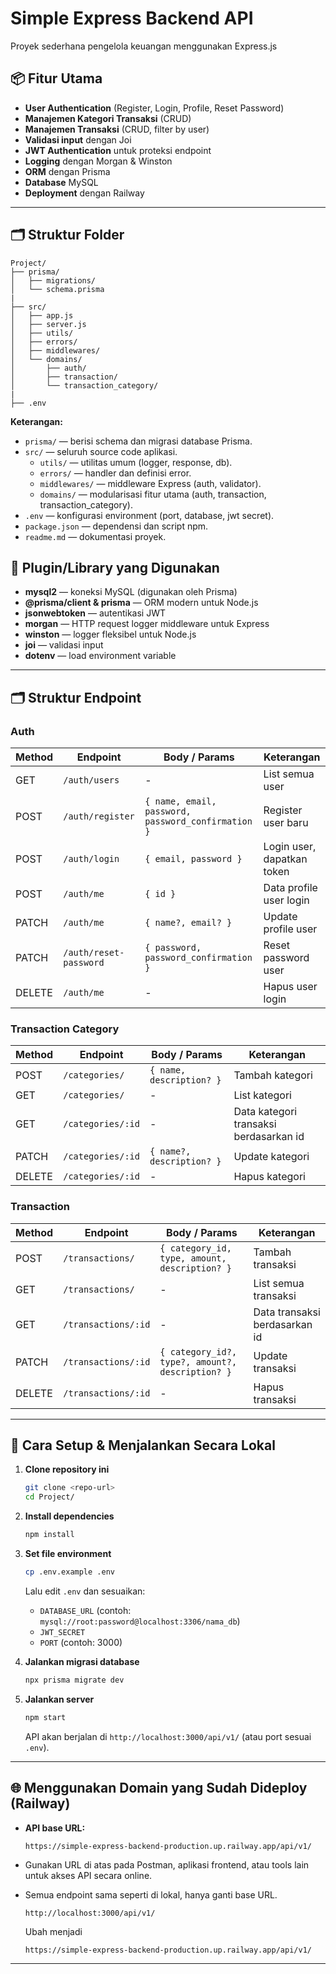# Simple Express Backend API

Proyek sederhana pengelola keuangan menggunakan Express.js

## 📦 Fitur Utama

- **User Authentication** (Register, Login, Profile, Reset Password)
- **Manajemen Kategori Transaksi** (CRUD)
- **Manajemen Transaksi** (CRUD, filter by user)
- **Validasi input** dengan Joi
- **JWT Authentication** untuk proteksi endpoint
- **Logging** dengan Morgan & Winston
- **ORM** dengan Prisma
- **Database** MySQL
- **Deployment** dengan Railway

---

## 🗂️ Struktur Folder 

```
Project/
├── prisma/
│   ├── migrations/
│   └── schema.prisma
|
├── src/
│   ├── app.js
│   ├── server.js
│   ├── utils/
│   ├── errors/
│   ├── middlewares/
│   └── domains/
│       ├── auth/
│       ├── transaction/
│       └── transaction_category/
|
├── .env
```

**Keterangan:**
- `prisma/` — berisi schema dan migrasi database Prisma.
- `src/` — seluruh source code aplikasi.
  - `utils/` — utilitas umum (logger, response, db).
  - `errors/` — handler dan definisi error.
  - `middlewares/` — middleware Express (auth, validator).
  - `domains/` — modularisasi fitur utama (auth, transaction, transaction_category).
- `.env` — konfigurasi environment (port, database, jwt secret).
- `package.json` — dependensi dan script npm.
- `readme.md` — dokumentasi proyek.

## 🔌 Plugin/Library yang Digunakan

- **mysql2** — koneksi MySQL (digunakan oleh Prisma)
- **@prisma/client & prisma** — ORM modern untuk Node.js
- **jsonwebtoken** — autentikasi JWT
- **morgan** — HTTP request logger middleware untuk Express
- **winston** — logger fleksibel untuk Node.js
- **joi** — validasi input
- **dotenv** — load environment variable

---

## 🗂️ Struktur Endpoint

### Auth
| Method | Endpoint                | Body / Params                          | Keterangan            |
|--------|-------------------------|----------------------------------------|-----------------------|
| GET   | `/auth/users  `          | -                                      | List semua user    |
| POST   | `/auth/register`        | `{ name, email, password, password_confirmation }` | Register user baru    |
| POST   | `/auth/login`           | `{ email, password }`                  | Login user, dapatkan token |
| POST   | `/auth/me`              | `{ id }`                               | Data profile user login |
| PATCH  | `/auth/me`              | `{ name?, email? }`                    | Update profile user   |
| PATCH  | `/auth/reset-password`  | `{ password, password_confirmation }`  | Reset password user   |
| DELETE | `/auth/me`              | -                                      | Hapus user login      |

### Transaction Category
| Method | Endpoint                | Body / Params                          | Keterangan            |
|--------|-------------------------|----------------------------------------|-----------------------|
| POST   | `/categories/`          | `{ name, description? }`               | Tambah kategori       |
| GET    | `/categories/`          | -                                      | List kategori         |
| GET    | `/categories/:id`       | -                                      | Data kategori transaksi berdasarkan id       |
| PATCH  | `/categories/:id`       | `{ name?, description? }`              | Update kategori       |
| DELETE | `/categories/:id`       | -                                      | Hapus kategori        |

### Transaction
| Method | Endpoint                | Body / Params                          | Keterangan            |
|--------|-------------------------|----------------------------------------|-----------------------|
| POST   | `/transactions/`        | `{ category_id, type, amount, description? }` | Tambah transaksi      |
| GET    | `/transactions/`        | -                                      | List semua transaksi |    |
| GET  | `/transactions/:id`       | -                                      | Data transaksi berdasarkan id      |
| PATCH  | `/transactions/:id`     | `{ category_id?, type?, amount?, description? }` | Update transaksi      |
| DELETE | `/transactions/:id`     | - | Hapus transaksi                    |

---

## 🚀 Cara Setup & Menjalankan Secara Lokal

1. **Clone repository ini**
   ```sh
   git clone <repo-url>
   cd Project/
   ```

2. **Install dependencies**
   ```sh
   npm install
   ```

3. **Set file environment**
   ```sh
   cp .env.example .env
   ```
   Lalu edit `.env` dan sesuaikan:
   - `DATABASE_URL` (contoh: `mysql://root:password@localhost:3306/nama_db`)
   - `JWT_SECRET`
   - `PORT` (contoh: 3000)

4. **Jalankan migrasi database**
   ```sh
   npx prisma migrate dev
   ```

5. **Jalankan server**
   ```sh
   npm start
   ```
   API akan berjalan di `http://localhost:3000/api/v1/` (atau port sesuai `.env`).

---

## 🌐 Menggunakan Domain yang Sudah Dideploy (Railway)

- **API base URL:**  
  ```
  https://simple-express-backend-production.up.railway.app/api/v1/
  ```

- Gunakan URL di atas pada Postman, aplikasi frontend, atau tools lain untuk akses API secara online.
- Semua endpoint sama seperti di lokal, hanya ganti base URL.
  ```
  http://localhost:3000/api/v1/
  ```
  Ubah menjadi
  ```
  https://simple-express-backend-production.up.railway.app/api/v1/
  ```


---